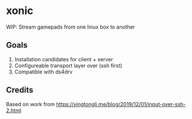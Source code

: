# xonic
WIP: Stream gamepads from one linux box to another


## Goals

1. Installation candidates for client + server
2. Configureable transport layer over (ssh first)
3. Compatible with ds4drv

## Credits
Based on work from https://yingtongli.me/blog/2019/12/01/input-over-ssh-2.html 
